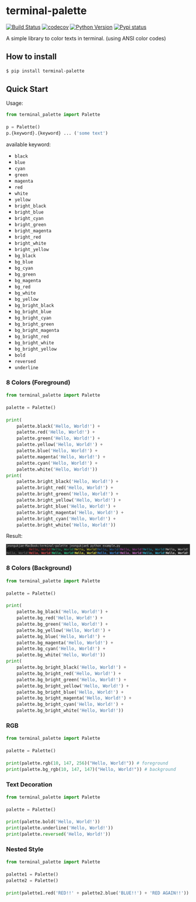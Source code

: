 # terminal-palette

[![Build Status](https://travis-ci.org/JeongUkJae/terminal-palette.svg?branch=master)](https://travis-ci.org/JeongUkJae/terminal-palette) [![codecov](https://codecov.io/gh/jeongukjae/terminal-palette/branch/master/graph/badge.svg)](https://codecov.io/gh/jeongukjae/terminal-palette) [![Python Version](https://img.shields.io/pypi/pyversions/terminal-palette.svg)](https://pypi.org/manage/project/terminal-palette/releases/) [![Pypi status](https://img.shields.io/pypi/status/terminal-palette.svg)](https://pypi.org/manage/project/terminal-palette/releases/)

A simple library to color texts in terminal. (using ANSI color codes)

## How to install

```bash
$ pip install terminal-palette
```

## Quick Start

Usage:

```python
from terminal_palette import Palette

p = Palette()
p.{keyword}.{keyword} ... ('some text')
```

available keyword:

- `black`
- `blue`
- `cyan`
- `green`
- `magenta`
- `red`
- `white`
- `yellow`
- `bright_black`
- `bright_blue`
- `bright_cyan`
- `bright_green`
- `bright_magenta`
- `bright_red`
- `bright_white`
- `bright_yellow`
- `bg_black`
- `bg_blue`
- `bg_cyan`
- `bg_green`
- `bg_magenta`
- `bg_red`
- `bg_white`
- `bg_yellow`
- `bg_bright_black`
- `bg_bright_blue`
- `bg_bright_cyan`
- `bg_bright_green`
- `bg_bright_magenta`
- `bg_bright_red`
- `bg_bright_white`
- `bg_bright_yellow`
- `bold`
- `reversed`
- `underline`

### 8 Colors (Foreground)

```python
from terminal_palette import Palette

palette = Palette()

print(
    palette.black('Hello, World!') +
    palette.red('Hello, World!') +
    palette.green('Hello, World!') +
    palette.yellow('Hello, World!') +
    palette.blue('Hello, World!') +
    palette.magenta('Hello, World!') +
    palette.cyan('Hello, World!') +
    palette.white('Hello, World!'))
print(
    palette.bright_black('Hello, World!') +
    palette.bright_red('Hello, World!') +
    palette.bright_green('Hello, World!') +
    palette.bright_yellow('Hello, World!') +
    palette.bright_blue('Hello, World!') +
    palette.bright_magenta('Hello, World!') +
    palette.bright_cyan('Hello, World!') +
    palette.bright_white('Hello, World!'))
```

Result:

![8Color Result](./images/8colors.png)

### 8 Colors (Background)

```python
from terminal_palette import Palette

palette = Palette()

print(
    palette.bg_black('Hello, World!') +
    palette.bg_red('Hello, World!') +
    palette.bg_green('Hello, World!') +
    palette.bg_yellow('Hello, World!') +
    palette.bg_blue('Hello, World!') +
    palette.bg_magenta('Hello, World!') +
    palette.bg_cyan('Hello, World!') +
    palette.bg_white('Hello, World!'))
print(
    palette.bg_bright_black('Hello, World!') +
    palette.bg_bright_red('Hello, World!') +
    palette.bg_bright_green('Hello, World!') +
    palette.bg_bright_yellow('Hello, World!') +
    palette.bg_bright_blue('Hello, World!') +
    palette.bg_bright_magenta('Hello, World!') +
    palette.bg_bright_cyan('Hello, World!') +
    palette.bg_bright_white('Hello, World!'))
```

### RGB

```python
from terminal_palette import Palette

palette = Palette()

print(palette.rgb(10, 147, 256)("Hello, World!")) # foreground
print(palette.bg_rgb(10, 147, 147)("Hello, World!")) # background
```

### Text Decoration

```python
from terminal_palette import Palette

palette = Palette()

print(palette.bold('Hello, World!'))
print(palette.underline('Hello, World!'))
print(palette.reversed('Hello, World!'))
```

### Nested Style

```python
from terminal_palette import Palette

palette1 = Palette()
palette2 = Palette()

print(palette1.red('RED!!' + palette2.blue('BLUE!!') + 'RED AGAIN!!'))
```
